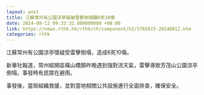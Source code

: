 ```yaml
---
layout: post
title: 江蘇常州有公園涼亭疑被雷擊倒塌釀6死10傷
date: 2024-08-12 09:32:32.000000000 +08:00
link: https://news.rthk.hk/rthk/ch/component/k2/1765823-20240812.htm
categories: rthk
---
```


江蘇常州有公園涼亭懷疑受雷擊倒塌，造成6死10傷。

新華社報道，常州經開區橫山橋鎮昨晚遇到強對流天氣，雷擊導致芳茂山公園涼亭倒塌，事發時有民眾在避雨。

事發後，當局組織救援，並對當地相關公共設施進行全面排查，確保安全。
